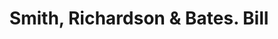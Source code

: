 ---
doi: 10.7916/D80S11CP
date_other: '1870'
date_other_textual: 1870-1879
form: printed ephemera
genre:
- Invoices
name:
- Smith, Richardson & Bates
object_in_context_url: https://biggert.cul.columbia.edu/items/view/ave_biggert_00455
subject_hierarchical_geographic:
- Boston, Massachusetts, United States
subject_name:
- Smith, Richardson & Bates
title: Smith, Richardson & Bates. Bill
sort_title: Smith, Richardson & Bates. Bill
call_number: ave_biggert_00455
coordinates:
- 42.35805555555556,-71.06361111111111
pid: ave_biggert_00455
identifiers: ave_biggert_00455
thumbnail: https://derivativo-3.library.columbia.edu/iiif/2/ldpd:344133/full/!256,256/0/native.jpg
permalink: "/items/ave_biggert_00455/"
layout: iiif-image-page
---